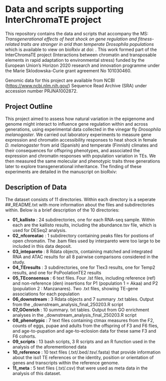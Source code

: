 # Data and scripts supporting InterChromaTE project
This repository contains the data and scripts that accompany the MS: _Transgenerational effects of heat shock on gene regulation and fitness-related traits are stronger in arid than temperate Drosophila populations_ which is available to view on bioRxiv at doi: . This work formed part of the InterChromaTE project (Interactions between chromatin and transposable elements in rapid adaptation to environmental stress) funded by the European Union’s Horizon 2020 research and innovation programme under the Marie Sklodowska-Curie grant agreement No 101030460.

Genomic data for this project are available from NCBI (https://www.ncbi.nlm.nih.gov/) Sequence Read Archive (SRA) under accession number PRJNA1002872.


## Project Outline
This project aimed to assess how natural variation in the epigenome and genome might interact to influence gene regulation within and across generations, using experimental data collected in the vinegar fly _Drosophila melanogaster_. 
We carried out laboratory experiments to measure gene expression and chromatin accessibility responses to heat shock in female _D. melanogaster_ from arid (Spanish) and temperate (Finnish) climates and their consequences for offspring phenotypes, and associated the expression and chromatin responses with population variation in TEs. We then measured the same molecular and phenotypic traits three generations later to explore transgenerational inheritance. 
The finding of these experiments are detailed in the manuscript on bioRxiv:

## Description of Data
The dataset consists of 11 directories. Within each directory is a seperate ##_README.txt with more information about the files and subdirectories within. Below is a brief description of the 10 directories:

* **01_kallisto** : 24 subdirectories, one for each RNA-seq sample. Within each are the kallisto results, including the abundance.tsv file, which is used for DESeq2 analysis.
* **02_nfcoreatac** : 1 subdirectory containing peaks files for postions of open chromatin. The .bam files used by interpareto were too large to be included in this data deposit.
* **03_intepareto** : 8 Rdata objects, containing matched and integrated RNA and ATAC results for all 8 pairwise comparisons considered in the study.
* **04_TEresults** : 3 subdirectories, one for Tlex3 results, one for Temp2 results, and one for PoPoolationTE2 results
* **05_TEconsensus** : 6 text files. Four .lst files, including reference (ref) and non-reference (den) insertions for P1 (population 1 = Akaa) and P2 (population 2 : Manzanares). Two .txt files, showing TE-gene associations for each population
* **06_downstream** : 3 Rdata objects and 7 summary .txt tables. Output from the _downstream_analysis_final_250203.R script 
* **07_GOenrich** : 10 summary. txt tables. Output from GO enrichment analyses in the _downstream_analysis_final_250203.R script
* **08_phenotypic** : 7 text files containing ctmax measures from the F2, counts of eggs, pupae and adults from the offspring of F3 and F6 flies, and age-to-pupation and age-to-eclosion data for these same F3 and F6 cohorts.
* **09_scripts** : 13 bash scripts, 3 R scripts and an R function used in the analysis of the aforementioned data
* **10_reference** : 10 text files (.txt/.bed/.tsv/.fasta) that provide information about the iso1 TE references or the identity, position or orientation of genes and transcripts within the reference genome.
* **11_meta** : 5 text files (.txt/.csv) that were used as meta data in the analysis of this dataset.